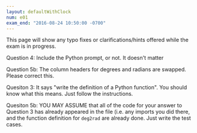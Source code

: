 ```yaml
---
layout: defaultWithClock
num: e01
exam_end: "2016-08-24 10:50:00 -0700"
---
```


This page will show any typo fixes or clarifications/hints offered while the exam is in progress.

Question 4:  Include the Python prompt, or not.  It doesn't matter

Question 5b: The column headers for degrees and radians are swapped.  Please correct this.

Quesiton 3: It says "write the definition of a Python function".  You should know what this means.  Just follow the instructions.

Quesiton 5b: YOU MAY ASSUME that all of the code for your answer to Question 3 has already appeared in the file (i.e. any imports you did there, and the function definition for `deg2rad` are already done.  Just write the test cases.
